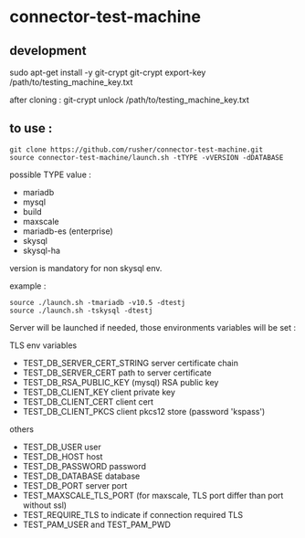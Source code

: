 # connector-test-machine

## development
sudo apt-get install -y git-crypt
git-crypt export-key /path/to/testing_machine_key.txt

after cloning :
git-crypt unlock /path/to/testing_machine_key.txt

## to use : 

```
git clone https://github.com/rusher/connector-test-machine.git
source connector-test-machine/launch.sh -tTYPE -vVERSION -dDATABASE
```

possible TYPE value : 

* mariadb
* mysql
* build
* maxscale
* mariadb-es (enterprise)  
* skysql
* skysql-ha

version is mandatory for non skysql env.

example :
```
source ./launch.sh -tmariadb -v10.5 -dtestj
source ./launch.sh -tskysql -dtestj
```

Server will be launched if needed, those environments variables will be set : 

TLS env variables 
* TEST_DB_SERVER_CERT_STRING server certificate chain
* TEST_DB_SERVER_CERT path to server certificate
* TEST_DB_RSA_PUBLIC_KEY (mysql) RSA public key
* TEST_DB_CLIENT_KEY client private key 
* TEST_DB_CLIENT_CERT client cert 
* TEST_DB_CLIENT_PKCS client pkcs12 store (password 'kspass')

others  
* TEST_DB_USER user
* TEST_DB_HOST host
* TEST_DB_PASSWORD password
* TEST_DB_DATABASE database  
* TEST_DB_PORT server port
* TEST_MAXSCALE_TLS_PORT (for maxscale, TLS port differ than port without ssl)
* TEST_REQUIRE_TLS to indicate if connection required TLS
* TEST_PAM_USER and TEST_PAM_PWD 

